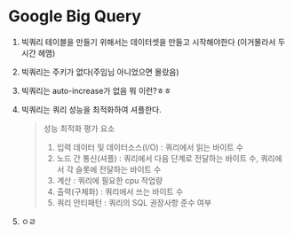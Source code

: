 # Google Big Query

1. 빅쿼리 테이블을 만들기 위해서는 데이터셋을 만들고 시작해야한다 (이거몰라서 두시간 헤맴)

2. 빅쿼리는 주키가 없다(주임님 아니었으면 몰랐음)

3. 빅쿼리는 auto-increase가 없음 뭐 이런?ㅎㅎ

4. 빅쿼리는 쿼리 성능을 최적화하여 셔플한다.

   > 성능 최적화 평가 요소
   >
   > 1. 입력 데이터 및 데이터소스(I/O) : 쿼리에서 읽는 바이트 수
   > 2. 노드 간 통신(셔플) : 쿼리에서 다음 단계로 전달하는 바이트 수, 쿼리에서 각 슬롯에 전달하는 바이트 수
   > 3. 계산 : 쿼리에 필요한 cpu 작업량
   > 4. 출력(구체화) : 쿼리에서 쓰는 바이트 수
   > 5. 쿼리 안티패턴 : 쿼리의 SQL 권장사항 준수 여부

5. ㅇㄹ

